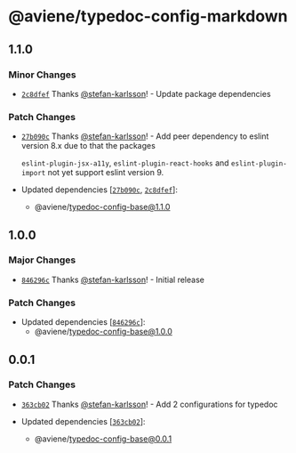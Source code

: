 # @aviene/typedoc-config-markdown

## 1.1.0

### Minor Changes

- [`2c8dfef`](https://github.com/stefan-karlsson/code-quality/commit/2c8dfefe856a6dcba9e136f5da72844c16e08c3c) Thanks [@stefan-karlsson](https://github.com/stefan-karlsson)! - Update package dependencies

### Patch Changes

- [`27b090c`](https://github.com/stefan-karlsson/code-quality/commit/27b090c9415b2a4335caf1b59a19b303267e5eef) Thanks [@stefan-karlsson](https://github.com/stefan-karlsson)! - Add peer dependency to eslint version 8.x due to that the packages

  `eslint-plugin-jsx-a11y`, `eslint-plugin-react-hooks` and `eslint-plugin-import` not yet support eslint version 9.

- Updated dependencies [[`27b090c`](https://github.com/stefan-karlsson/code-quality/commit/27b090c9415b2a4335caf1b59a19b303267e5eef), [`2c8dfef`](https://github.com/stefan-karlsson/code-quality/commit/2c8dfefe856a6dcba9e136f5da72844c16e08c3c)]:
  - @aviene/typedoc-config-base@1.1.0

## 1.0.0

### Major Changes

- [`846296c`](https://github.com/stefan-karlsson/code-quality/commit/846296c9f447d547650cf2ece57b377e506a0b01) Thanks [@stefan-karlsson](https://github.com/stefan-karlsson)! - Initial release

### Patch Changes

- Updated dependencies [[`846296c`](https://github.com/stefan-karlsson/code-quality/commit/846296c9f447d547650cf2ece57b377e506a0b01)]:
  - @aviene/typedoc-config-base@1.0.0

## 0.0.1

### Patch Changes

- [`363cb02`](https://github.com/stefan-karlsson/code-quality/commit/363cb02ebf8d4ae8e1221a6066701642cfbb2b78) Thanks [@stefan-karlsson](https://github.com/stefan-karlsson)! - Add 2 configurations for typedoc

- Updated dependencies [[`363cb02`](https://github.com/stefan-karlsson/code-quality/commit/363cb02ebf8d4ae8e1221a6066701642cfbb2b78)]:
  - @aviene/typedoc-config-base@0.0.1
